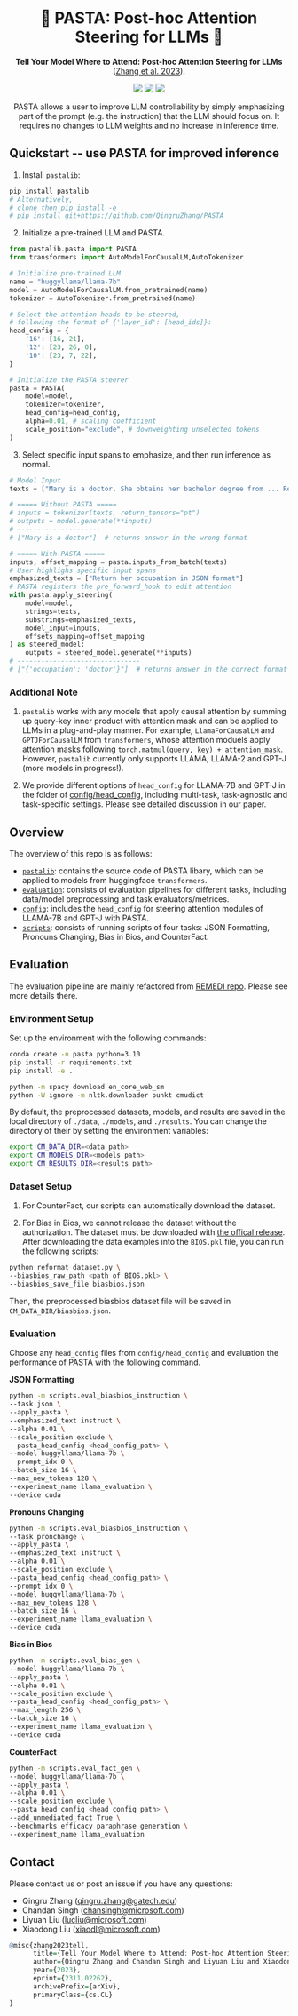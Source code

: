 <h1 align="center"> 🍝 PASTA: Post-hoc Attention Steering for LLMs 🍝 </h1>
<p align="center"> <b>Tell Your Model Where to Attend: Post-hoc Attention Steering for LLMs</b> (<a href="https://arxiv.org/pdf/2311.02262.pdf">Zhang et al. 2023</a>). 
</p>

<p align="center">
  <img src="https://img.shields.io/badge/license-mit-blue.svg">
  <img src="https://img.shields.io/badge/python-3.7+-blue">
  <img src="https://img.shields.io/pypi/v/pastalib?color=green">  
</p>  

<p align="center"> PASTA allows a user to improve LLM controllability by simply emphasizing part of the prompt (e.g. the instruction) that the LLM should focus on. It requires no changes to LLM weights and no increase in inference time.
</p>

## Quickstart -- use PASTA for improved inference

1. Install `pastalib`:

```bash
pip install pastalib
# Alternatively,  
# clone then pip install -e .
# pip install git+https://github.com/QingruZhang/PASTA
```

2. Initialize a pre-trained LLM and PASTA.
 
```python
from pastalib.pasta import PASTA 
from transformers import AutoModelForCausalLM,AutoTokenizer

# Initialize pre-trained LLM
name = "huggyllama/llama-7b"
model = AutoModelForCausalLM.from_pretrained(name)
tokenizer = AutoTokenizer.from_pretrained(name)

# Select the attention heads to be steered, 
# following the format of {'layer_id': [head_ids]}: 
head_config = {
    '16': [16, 21],
    '12': [23, 26, 0],
    '10': [23, 7, 22],
}

# Initialize the PASTA steerer
pasta = PASTA(
    model=model,
    tokenizer=tokenizer,
    head_config=head_config, 
    alpha=0.01, # scaling coefficient
    scale_position="exclude", # downweighting unselected tokens
)
```

3. Select specific input spans to emphasize, and then run inference as normal.

```python
# Model Input 
texts = ["Mary is a doctor. She obtains her bachelor degree from ... Return her occupation in JSON format."]

# ===== Without PASTA =====
# inputs = tokenizer(texts, return_tensors="pt")
# outputs = model.generate(**inputs)
# ---------------------
# ["Mary is a doctor"]  # returns answer in the wrong format

# ===== With PASTA =====
inputs, offset_mapping = pasta.inputs_from_batch(texts)
# User highlighs specific input spans
emphasized_texts = ["Return her occupation in JSON format"]
# PASTA registers the pre_forward_hook to edit attention
with pasta.apply_steering(
    model=model, 
    strings=texts, 
    substrings=emphasized_texts, 
    model_input=inputs, 
    offsets_mapping=offset_mapping
) as steered_model: 
    outputs = steered_model.generate(**inputs)
# -------------------------------
# ["{'occupation': 'doctor'}"]  # returns answer in the correct format
```

### Additional Note 

1. `pastalib` works with any models that apply causal attention by summing up query-key inner product with attention mask and can be applied to LLMs in a plug-and-play manner. For example, `LlamaForCausalLM` and `GPTJForCausalLM` from `transformers`, whose attention moduels apply attention masks following `torch.matmul(query, key) + attention_mask`. However, `pastalib` currently only supports LLAMA, LLAMA-2 and GPT-J (more models in progress!). 

2. We provide different options of `head_config` for LLAMA-7B and GPT-J in the folder of [config/head_config](config/head_config), including multi-task, task-agnostic and task-specific settings. Please see detailed discussion in our paper. 

## Overview

The overview of this repo is as follows: 

* [`pastalib`](pastalib): contains the source code of PASTA libary, which can be applied to models from huggingface `transformers`.  
* [`evaluation`](evaluation): consists of evaluation pipelines for different tasks, including data/model preprocessing and task evaluators/metrices. 
* [`config`](config): includes the `head_config` for steering attention modules of LLAMA-7B and GPT-J with PASTA. 
* [`scripts`](scripts): consists of running scripts of four tasks: JSON Formatting, Pronouns Changing, Bias in Bios, and CounterFact. 

## Evaluation 

The evaluation pipeline are mainly refactored from [REMEDI repo](https://github.com/evandez/REMEDI). Please see more details there. 

### Environment Setup 

Set up the environment with the following commands: 
```bash
conda create -n pasta python=3.10 
pip install -r requirements.txt 
pip install -e . 

python -m spacy download en_core_web_sm
python -W ignore -m nltk.downloader punkt cmudict
```

By default, the preprocessed datasets, models, and results are saved in the local directory of `./data`, `./models`, and `./results`. You can change the directory of their by setting the environment variables: 
```bash 
export CM_DATA_DIR=<data path> 
export CM_MODELS_DIR=<models path>
export CM_RESULTS_DIR=<results path>
```

### Dataset Setup

1. For CounterFact, our scripts can automatically download the dataset. 

2. For Bias in Bios, we cannot release the dataset without the authorization. The dataset must be downloaded with [the offical release](https://github.com/microsoft/biosbias). After downloading the data examples into the `BIOS.pkl` file, you can run the following scripts: 
```bash
python reformat_dataset.py \
--biasbios_raw_path <path of BIOS.pkl> \
--biasbios_save_file biasbios.json 
```

Then, the preprocessed biasbios dataset file will be saved in `CM_DATA_DIR/biasbios.json`.  

### Evaluation 

Choose any `head_config` files from `config/head_config` and evaluation the performance of PASTA with the following command. 

**JSON Formatting**

```bash
python -m scripts.eval_biasbios_instruction \
--task json \
--apply_pasta \
--emphasized_text instruct \
--alpha 0.01 \
--scale_position exclude \
--pasta_head_config <head_config_path> \
--model huggyllama/llama-7b \
--prompt_idx 0 \
--batch_size 16 \
--max_new_tokens 128 \
--experiment_name llama_evaluation \
--device cuda 
```

**Pronouns Changing**

```bash 
python -m scripts.eval_biasbios_instruction \
--task pronchange \
--apply_pasta \
--emphasized_text instruct \
--alpha 0.01 \
--scale_position exclude \
--pasta_head_config <head_config_path> \
--prompt_idx 0 \
--model huggyllama/llama-7b \
--max_new_tokens 128 \
--batch_size 16 \
--experiment_name llama_evaluation \
--device cuda 
```

**Bias in Bios**

```bash 
python -m scripts.eval_bias_gen \
--model huggyllama/llama-7b \
--apply_pasta \
--alpha 0.01 \
--scale_position exclude \
--pasta_head_config <head_config_path> \
--max_length 256 \
--batch_size 16 \
--experiment_name llama_evaluation \
--device cuda 
```

**CounterFact**

```bash 
python -m scripts.eval_fact_gen \
--model huggyllama/llama-7b \
--apply_pasta \
--alpha 0.01 \
--scale_position exclude \
--pasta_head_config <head_config_path> \
--add_unmediated_fact True \
--benchmarks efficacy paraphrase generation \
--experiment_name llama_evaluation
```


## Contact

Please contact us or post an issue if you have any questions: 

* Qingru Zhang (qingru.zhang@gatech.edu) 
* Chandan Singh (chansingh@microsoft.com)
* Liyuan Liu (lucliu@microsoft.com) 
* Xiaodong Liu (xiaodl@microsoft.com)


```r
@misc{zhang2023tell,
      title={Tell Your Model Where to Attend: Post-hoc Attention Steering for LLMs}, 
      author={Qingru Zhang and Chandan Singh and Liyuan Liu and Xiaodong Liu and Bin Yu and Jianfeng Gao and Tuo Zhao},
      year={2023},
      eprint={2311.02262},
      archivePrefix={arXiv},
      primaryClass={cs.CL}
}
```




